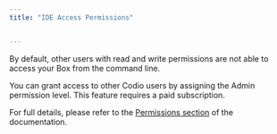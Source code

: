 ```yaml
---
title: "IDE Access Permissions"


---
```


By default, other users with read and write permissions are not able to access your Box from the command line.

You can grant access to other Codio users by assigning the Admin permission level. This feature requires a paid subscription.

For full details, please refer to the [Permissions section](/ide/customization/permissions) of the documentation.